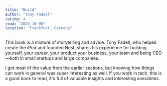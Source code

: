 ```yaml
---
title: "Build"
author: "Tony Fadell"
rating: 4 
read: "2024-10-08"
location: "Frankfurt, Germany"
---
```


This book is a mixture of storytelling and advice.
Tony Fadell, who helped create the iPod and founded Nest, shares his experience
for building yourself, your career, your product your business, your team
and being CEO—both in small startups and large companies.

I got most of the value from the earlier sections, but knowing how things can
work in general was super interesting as well.
If you work in tech, this is a good book to read, it's full of valuable insights
and interesting anecdotes.
